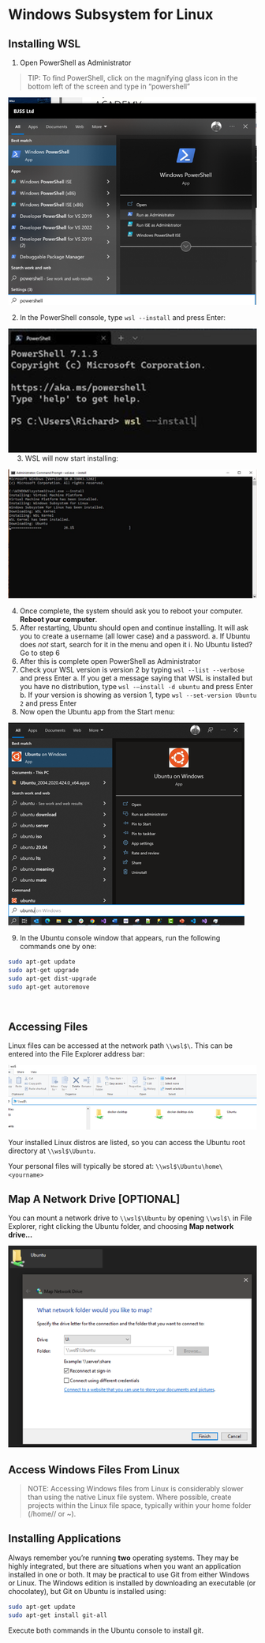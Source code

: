 # Windows Subsystem for Linux

## Installing WSL

1.	Open PowerShell as Administrator

> TIP: To find PowerShell, click on the magnifying glass icon in the bottom left of the screen and type in “powershell”

![alt text](image-1.png)
 
2.	In the PowerShell console, type ```wsl --install``` and press Enter:
 
 ![alt text](image-2.png)
 
3.	WSL will now start installing:


![alt text](image-3.png)
 
4.	Once complete, the system should ask you to reboot your computer. **Reboot your computer**.
5.	After restarting, Ubuntu should open and continue installing. It will ask you to create a username (all lower case) and a password.
    a.	If Ubuntu does *not* start, search for it in the menu and open it
        i.	No Ubuntu listed? Go to step 6
6.	After this is complete open PowerShell as Administrator
7.	Check your WSL version is version 2 by typing `wsl --list --verbose` and press Enter
    a.	If you get a message saying that WSL is installed but you have no distribution, type `wsl -–install -d ubuntu` and press Enter
    b.	If your version is showing as version 1, type `wsl --set-version Ubuntu 2` and press Enter
8.	Now open the Ubuntu app from the Start menu:
 
![alt text](image-4.png)

9.	In the Ubuntu console window that appears, run the following commands one by one:
 
 ```bash
sudo apt-get update
sudo apt-get upgrade
sudo apt-get dist-upgrade
sudo apt-get autoremove
 ```
 
## Accessing Files
Linux files can be accessed at the network path `\\wsl$\`. This can be entered into the File Explorer address bar:

![alt text](image-5.png)
 
Your installed Linux distros are listed, so you can access the Ubuntu root directory at `\\wsl$\Ubuntu`. 

Your personal files will typically be stored at:
`\\wsl$\Ubuntu\home\<yourname>`

## Map A Network Drive [OPTIONAL]
You can mount a network drive to `\\wsl$\Ubuntu` by opening `\\wsl$\` in File Explorer, right clicking the Ubuntu folder, and choosing **Map network drive…**

![alt text](image-6.png)
 
## Access Windows Files From Linux

> NOTE: Accessing Windows files from Linux is considerably slower than using the native Linux file system. Where possible, create projects within the Linux file space, typically within your home folder (/home/<yourname>/ or ~).

## Installing Applications

Always remember you’re running **two** operating systems. They may be highly integrated, but there are situations when you want an application installed in one or both.
It may be practical to use Git from either Windows or Linux. The Windows edition is installed by downloading an executable (or chocolatey), but Git on Ubuntu is installed using:

```bash
sudo apt-get update
sudo apt-get install git-all
```

Execute both commands in the Ubuntu console to install git.
